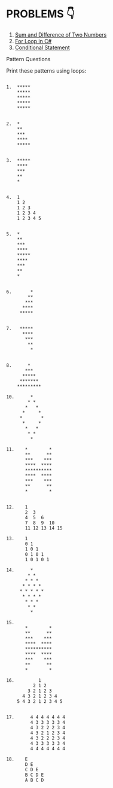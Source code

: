 # PROBLEMS 👇

1. [Sum and Difference of Two Numbers](https://www.hackerrank.com/challenges/sum-numbers-c/problem?isFullScreen=true)
2. [For Loop in C#](https://www.hackerrank.com/challenges/for-loop-in-c/problem?isFullScreen=true)
3. [Conditional Statement](https://www.hackerrank.com/challenges/conditional-statements-in-c/problem?isFullScreen=true)

Pattern Questions

Print these patterns using loops:

```text

1.  *****
    *****
    *****
    *****
    *****


2.  *
    **
    ***
    ****
    *****


3.  *****
    ****
    ***
    **
    *


4.  1
    1 2
    1 2 3
    1 2 3 4
    1 2 3 4 5


5.  *
    **
    ***
    ****
    *****
    ****
    ***
    **
    *


6.       *
        **
       ***
      ****
     *****


7.   *****
      ****
       ***
        **
         *


8.      *
       ***
      *****
     *******
    *********
    
10.      *
        * *
       *   *
      *     *
     *       *
      *     *
       *   *
        * *
         *

11.    *        *
       **      **
       ***    ***
       ****  ****
       **********
       ****  ****
       ***    ***
       **      **
       *        *


12.    1
       2  3
       4  5  6
       7  8  9  10
       11 12 13 14 15

13.    1
       0 1
       1 0 1
       0 1 0 1
       1 0 1 0 1
     
14.      *
        * *
       * * *
      * * * *
     * * * * *
      * * * *
       * * *
        * *
         *

15.      
       *        *
       **      **
       ***    ***
       ****  ****
       **********
       ****  ****
       ***    ***
       **      **
       *        *

16.         1
          2 1 2
        3 2 1 2 3
      4 3 2 1 2 3 4
    5 4 3 2 1 2 3 4 5


17.      4 4 4 4 4 4 4  
         4 3 3 3 3 3 4   
         4 3 2 2 2 3 4   
         4 3 2 1 2 3 4   
         4 3 2 2 2 3 4   
         4 3 3 3 3 3 4   
         4 4 4 4 4 4 4   

18.    E
       D E
       C D E
       B C D E
       A B C D 
```
        
        

